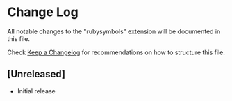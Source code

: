 # Change Log
All notable changes to the "rubysymbols" extension will be documented in this file.

Check [Keep a Changelog](http://keepachangelog.com/) for recommendations on how to structure this file.

## [Unreleased]
- Initial release